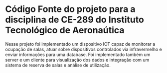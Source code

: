 # Código Fonte do projeto para a disciplina de CE-289 do Instituto Tecnológico de Aeronaútica

Nesse projeto foi implementado um dispositivo IOT capaz de monitorar a ocupação de salas, atuar sobre dispositivos controlados via infravermelho e enviar informações para uma database. Foi implementado também um server e um cliente para visualização dos dados e integração com um sistema de reserva de salas e análise de utilização.
